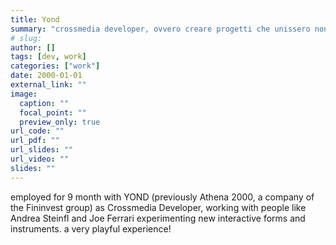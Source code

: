 ```yaml
---
title: Yond
summary: "crossmedia developer, ovvero creare progetti che unissero non solo diversi media, ma anche diverse discipline e aree di marketing e produzione"
# slug: 
author: []
tags: [dev, work]
categories: ["work"]
date: 2000-01-01
external_link: ""
image:
  caption: ""
  focal_point: ""
  preview_only: true
url_code: ""
url_pdf: ""
url_slides: ""
url_video: ""
slides: ""
---
```


employed for 9 month with YOND (previously Athena 2000, a company of the Fininvest group) as Crossmedia Developer, working with people like Andrea Steinfl and Joe Ferrari experimenting new interactive forms and instruments. a very playful experience!
